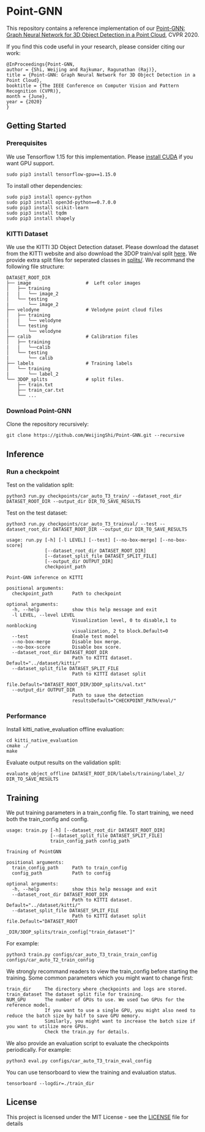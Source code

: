 # Point-GNN

This repository contains a reference implementation of our [Point-GNN: Graph Neural Network for 3D Object Detection in a Point Cloud](https://arxiv.org/abs/2003.01251), CVPR 2020. 

If you find this code useful in your research, please consider citing our work:
```
@InProceedings{Point-GNN,
author = {Shi, Weijing and Rajkumar, Ragunathan (Raj)},
title = {Point-GNN: Graph Neural Network for 3D Object Detection in a Point Cloud},
booktitle = {The IEEE Conference on Computer Vision and Pattern Recognition (CVPR)},
month = {June},
year = {2020}
}
```

## Getting Started

### Prerequisites

We use Tensorflow 1.15 for this implementation. Please [install CUDA](https://developer.nvidia.com/cuda-10.0-download-archive) if you want GPU support.   
```
sudo pip3 install tensorflow-gpu==1.15.0
```

To install other dependencies: 
```
sudo pip3 install opencv-python
sudo pip3 install open3d-python==0.7.0.0
sudo pip3 install scikit-learn
sudo pip3 install tqdm
sudo pip3 install shapely
```

### KITTI Dataset

We use the KITTI 3D Object Detection dataset. Please download the dataset from the KITTI website and also download the 3DOP train/val split [here](https://xiaozhichen.github.io/files/mv3d/imagesets.tar.gz). We provide extra split files for seperated classes in [splits/](splits). We recommand the following file structure:

    DATASET_ROOT_DIR
    ├── image                    #  Left color images
    │   ├── training
    |   |   └── image_2            
    │   └── testing
    |       └── image_2 
    ├── velodyne                 # Velodyne point cloud files
    │   ├── training
    |   |   └── velodyne            
    │   └── testing
    |       └── velodyne 
    ├── calib                    # Calibration files
    │   ├── training
    |   |   └──calib            
    │   └── testing
    |       └── calib 
    ├── labels                   # Training labels
    │   └── training
    |       └── label_2
    └── 3DOP_splits              # split files.
        ├── train.txt
        ├── train_car.txt
        └── ...

### Download Point-GNN

Clone the repository recursively:
```
git clone https://github.com/WeijingShi/Point-GNN.git --recursive
```

## Inference
### Run a checkpoint
Test on the validation split:
```
python3 run.py checkpoints/car_auto_T3_train/ --dataset_root_dir DATASET_ROOT_DIR --output_dir DIR_TO_SAVE_RESULTS
```
Test on the test dataset:
```
python3 run.py checkpoints/car_auto_T3_trainval/ --test --dataset_root_dir DATASET_ROOT_DIR --output_dir DIR_TO_SAVE_RESULTS
```

```
usage: run.py [-h] [-l LEVEL] [--test] [--no-box-merge] [--no-box-score]
              [--dataset_root_dir DATASET_ROOT_DIR]
              [--dataset_split_file DATASET_SPLIT_FILE]
              [--output_dir OUTPUT_DIR]
              checkpoint_path

Point-GNN inference on KITTI

positional arguments:
  checkpoint_path       Path to checkpoint

optional arguments:
  -h, --help            show this help message and exit
  -l LEVEL, --level LEVEL
                        Visualization level, 0 to disable,1 to nonblocking
                        visualization, 2 to block.Default=0
  --test                Enable test model
  --no-box-merge        Disable box merge.
  --no-box-score        Disable box score.
  --dataset_root_dir DATASET_ROOT_DIR
                        Path to KITTI dataset. Default="../dataset/kitti/"
  --dataset_split_file DATASET_SPLIT_FILE
                        Path to KITTI dataset split
                        file.Default="DATASET_ROOT_DIR/3DOP_splits/val.txt"
  --output_dir OUTPUT_DIR
                        Path to save the detection
                        resultsDefault="CHECKPOINT_PATH/eval/"
```
### Performance
Install kitti_native_evaluation offline evaluation:
```
cd kitti_native_evaluation
cmake ./
make
```
Evaluate output results on the validation split:
```
evaluate_object_offline DATASET_ROOT_DIR/labels/training/label_2/ DIR_TO_SAVE_RESULTS
```

## Training
We put training parameters in a train_config file. To start training, we need both the train_config and config.
```
usage: train.py [-h] [--dataset_root_dir DATASET_ROOT_DIR]
                [--dataset_split_file DATASET_SPLIT_FILE]
                train_config_path config_path

Training of PointGNN

positional arguments:
  train_config_path     Path to train_config
  config_path           Path to config

optional arguments:
  -h, --help            show this help message and exit
  --dataset_root_dir DATASET_ROOT_DIR
                        Path to KITTI dataset. Default="../dataset/kitti/"
  --dataset_split_file DATASET_SPLIT_FILE
                        Path to KITTI dataset split file.Default="DATASET_ROOT
                        _DIR/3DOP_splits/train_config["train_dataset"]"
```
For example:
```
python3 train.py configs/car_auto_T3_train_train_config configs/car_auto_T2_train_config
```
We strongly recommand readers to view the train_config before starting the training. 
Some common parameters which you might want to change first:
```
train_dir     The directory where checkpoints and logs are stored.
train_dataset The dataset split file for training. 
NUM_GPU       The number of GPUs to use. We used two GPUs for the reference model. 
              If you want to use a single GPU, you might also need to reduce the batch size by half to save GPU memory.
              Similarly, you might want to increase the batch size if you want to utilize more GPUs. 
              Check the train.py for details.               
```
We also provide an evaluation script to evaluate the checkpoints periodically. For example:
```
python3 eval.py configs/car_auto_T3_train_eval_config 
```
You can use tensorboard to view the training and evaluation status. 
```
tensorboard --logdir=./train_dir
```

## License

This project is licensed under the MIT License - see the [LICENSE](LICENSE) file for details


